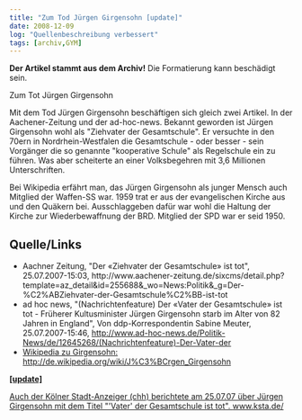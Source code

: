 ```yaml
---
title: "Zum Tod Jürgen Girgensohn [update]"
date: 2008-12-09
log: "Quellenbeschreibung verbessert"
tags: [archiv,GYM]
---
```

**Der Artikel stammt aus dem Archiv!** Die Formatierung kann beschädigt sein.

Zum Tot Jürgen Girgensohn

Mit dem Tod Jürgen Girgensohn beschäftigen sich gleich zwei Artikel. In der Aachener-Zeitung und der ad-hoc-news. Bekannt geworden ist Jürgen Girgensohn wohl als "Ziehvater der Gesamtschule". Er versuchte in den 70ern in Nordrhein-Westfalen die Gesamtschule - oder besser - sein Vorgänger die so genannte "kooperative Schule" als Regelschule ein zu führen. Was aber scheiterte an einer Volksbegehren mit 3,6 Millionen Unterschriften.

Bei Wikipedia erfährt man, das Jürgen Girgensohn als junger Mensch auch Mitglied der Waffen-SS war. 1959 trat er aus der evangelischen Kirche aus und den Quäkern bei. Ausschlaggeben dafür war wohl die Haltung der Kirche zur Wiederbewaffnung der BRD. Mitglied der SPD war er seid 1950.

## Quelle/Links ##
<ul>
<li>Aachner Zeitung, "Der «Ziehvater der Gesamtschule» ist tot",  25.07.2007-15:03, 
http://www.aachener-zeitung.de/sixcms/detail.php?template=az_detail&amp;id=255688&amp;_wo=News:Politik&amp;_g=Der-%C2%ABZiehvater-der-Gesamtschule%C2%BB-ist-tot </li>
<li> ad hoc news, "(Nachrichtenfeature) Der «Vater der Gesamtschule» ist tot - Früherer Kultusminister Jürgen Girgensohn starb im Alter von 82 Jahren in England", Von ddp-Korrespondentin Sabine Meuter, 25.07.2007-15:46, <a href="http://www.ad-hoc-news.de/Politik-News/de/12645268/(Nachrichtenfeature)-Der-Vater-der">http://www.ad-hoc-news.de/Politik-News/de/12645268/(Nachrichtenfeature)-Der-Vater-der</> </li>
<li> Wikipedia zu Girgensohn: http://de.wikipedia.org/wiki/J%C3%BCrgen_Girgensohn </li>
</ul>

<strong>[update]</strong>

Auch der Kölner Stadt-Anzeiger (chh) berichtete am 25.07.07 über Jürgen Girgensohn mit dem Titel "'Vater' der Gesamtschule ist tot". <a href="http://www.ksta.de/html/artikel/1182933955435.shtml">www.ksta.de/</a>


